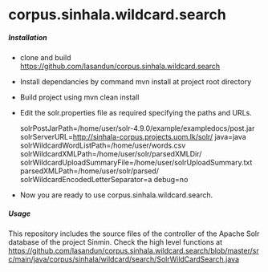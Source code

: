 # corpus.sinhala.wildcard.search

<H5>Installation </H5>

* clone and build https://github.com/lasandun/corpus.sinhala.wildcard.search

* Install dependancies by command mvn install at project root directory

* Build project using mvn clean install

* Edit the solr.properties file as required specifying the paths and URLs.

	solrPostJarPath=/home/user/solr-4.9.0/example/exampledocs/post.jar
	solrServerURL=http://sinhala-corpus.projects.uom.lk/solr/ 
	java=java
	solrWildcardWordListPath=/home/user/words.csv
	solrWildcardXMLPath=/home/user/solr/parsedXMLDir/
	solrWildcardUploadSummaryFile=/home/user/solrUploadSummary.txt
	parsedXMLPath=/home/user/solr/parsed/
	solrWildcardEncodedLetterSeparator=a
	debug=no

* Now you are ready to use corpus.sinhala.wildcard.search.


<H5>Usage </H5>

This repository includes the source files of the controller of the Apache Solr database of the project Sinmin.
Check the high level functions at https://github.com/lasandun/corpus.sinhala.wildcard.search/blob/master/src/main/java/corpus/sinhala/wildcard/search/SolrWildCardSearch.java
